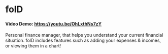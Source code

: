 # folD  
#### Video Demo: https://youtu.be/OhLxthNs7zY

Personal finance manager, that helps you understand your current financial situation. folD includes features such as adding your expenses & incomes, or viewing them in a chart!

